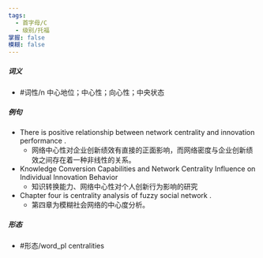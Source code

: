 ```yaml
---
tags:
  - 首字母/C
  - 级别/托福
掌握: false
模糊: false
---
```

##### 词义
- #词性/n  中心地位；中心性；向心性；中央状态
##### 例句
- There is positive relationship between network centrality and innovation performance .
	- 网络中心性对企业创新绩效有直接的正面影响，而网络密度与企业创新绩效之间存在着一种非线性的关系。
- Knowledge Conversion Capabilities and Network Centrality Influence on Individual Innovation Behavior
	- 知识转换能力、网络中心性对个人创新行为影响的研究
- Chapter four is centrality analysis of fuzzy social network .
	- 第四章为模糊社会网络的中心度分析。
##### 形态
- #形态/word_pl centralities
